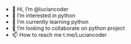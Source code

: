 - 👋 Hi, I’m @luciancoder
- 👀 I’m interested in python
- 🌱 I’m currently learning python
- 💞️ I’m looking to collaborate on python project
- 📫 How to reach me t.me/Luciancoder

<!Forward goals
luciancoder/luciancoder is a ✨ special ✨ repository because its `README.md` (this file) appears on your GitHub profile.
You can click the Preview link to take a look at your changes.
--->
